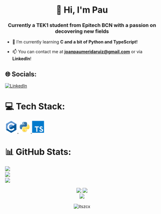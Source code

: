 <h1 align="center">👋 Hi, I'm Pau</h1>
<h3 align="center">Currently a TEK1 student from Epitech BCN with a passion on decovering new fields</h3>

- 🌱 I’m currently learning **C and a bit of Python and TypeScript!**

- 📫 You can contact me at **joanpaumeridaruiz@gmail.com** or via **LinkedIn**!

## 🌐 Socials:
[![LinkedIn](https://img.shields.io/badge/LinkedIn-%230077B5.svg?logo=linkedin&logoColor=white)](https://www.linkedin.com/in/joan-pau-merida/)

# 💻 Tech Stack:
<p align="left"> <a href="https://www.cprogramming.com/" target="_blank" rel="noreferrer"> <img src="https://raw.githubusercontent.com/devicons/devicon/master/icons/c/c-original.svg" alt="c" width="40" height="40"/> </a> <a href="https://www.python.org" target="_blank" rel="noreferrer"> <img src="https://raw.githubusercontent.com/devicons/devicon/master/icons/python/python-original.svg" alt="python" width="40" height="40"/> </a> <a href="https://www.typescriptlang.org/" target="_blank" rel="noreferrer"> <img src="https://raw.githubusercontent.com/devicons/devicon/master/icons/typescript/typescript-original.svg" alt="typescript" width="40" height="40"/> </a> </p>

# 📊 GitHub Stats:
![](https://github-readme-stats.vercel.app/api?username=ItsZcx&theme=dark&hide_border=false&include_all_commits=true&count_private=false)<br/>
![](https://github-readme-streak-stats.herokuapp.com/?user=ItsZcx&theme=dark&hide_border=false)<br/>
![](https://github-readme-stats.vercel.app/api/top-langs/?username=ItsZcx&theme=dark&hide_border=false&include_all_commits=true&count_private=false&layout=compact)
<div style="text-align: center">
  <img src="https://github-readme-stats.vercel.app/api?username=ItsZcx&theme=dark&hide_border=false&include_all_commits=true&count_private=false"/>
  <img src="https://github-readme-streak-stats.herokuapp.com/?user=ItsZcx&theme=dark&hide_border=false"/>
</div>
<div style="text-align: center">
  <img src="https://github-readme-stats.vercel.app/api/top-langs/?username=ItsZcx&theme=dark&hide_border=false&include_all_commits=true&count_private=false&layout=compact"/>
</div>

<p align="center"> <img src="https://komarev.com/ghpvc/?username=itszcx&label=Profile%20views&color=3098d9&style=flat" alt="itszcx" /> </p>
